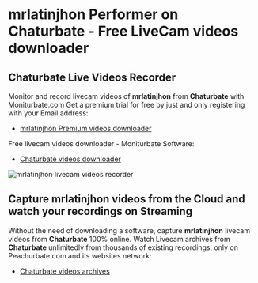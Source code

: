 # mrlatinjhon Performer on Chaturbate - Free LiveCam videos downloader

## Chaturbate Live Videos Recorder

Monitor and record livecam videos of **mrlatinjhon** from **Chaturbate** with Moniturbate.com
Get a premium trial for free by just and only registering with your Email address:
* [mrlatinjhon Premium videos downloader](https://moniturbate.com/request-demo-licence-key.html)

Free livecam videos downloader - Moniturbate Software:
* [Chaturbate videos downloader](https://moniturbate.com/moniturbate-download-software.html)

![mrlatinjhon livecam videos recorder](https://peachurnet.com/templates/moniturbate-software.png)


## Capture mrlatinjhon videos from the Cloud and watch your recordings on Streaming

Without the need of downloading a software, capture **mrlatinjhon** livecam videos from **Chaturbate** 100% online.
Watch Livecam archives from **Chaturbate** unlimitedly from thousands of existing recordings, only on Peachurbate.com and its websites network:
* [Chaturbate videos archives](https://peachurnet.com/)